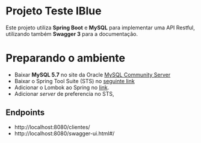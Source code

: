 # Projeto Teste IBlue

Este projeto utiliza **Spring Boot** e **MySQL** para implementar uma API Restful, utilizando também **Swagger 3** para a documentação.


# Preparando o ambiente

 - Baixar **MySQL 5.7** no site da Oracle [MySQL Community Server](https://downloads.mysql.com/archives/community/)
 - Baixar o Spring Tool Suite (STS) no [seguinte link](https://spring.io/tools) 
 - Adicionar o Lombok ao Spring no [link](https://projectlombok.org/).
 - Adicionar *server* de preferencia no STS, 

## Endpoints 

 - http://localhost:8080/clientes/
 - http://localhost:8080/swagger-ui.html#/ 
 